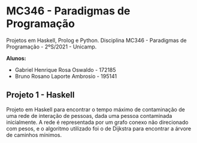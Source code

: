 # MC346 - Paradigmas de Programação

Projetos em Haskell, Prolog e Python. Disciplina MC346 - Paradigmas de Programação - 2ºS/2021 - Unicamp.

**Alunos:**

- Gabriel Henrique Rosa Oswaldo - 172185
- Bruno Rosano Laporte Ambrosio - 195141

## Projeto 1 - Haskell

Projeto em Haskell para encontrar o tempo máximo de contaminação de uma rede de interação de pessoas, dada uma pessoa contaminada inicialmente. A rede é representada por um grafo conexo não direcionado com pesos, e o algoritmo utilizado foi o de Dijkstra para encontrar a árvore de caminhos mínimos.
